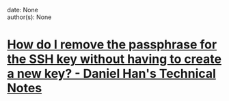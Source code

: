 
date: None  
author(s): None  

# [How do I remove the passphrase for the SSH key without having to create a new key? - Daniel Han's Technical Notes](https://sites.google.com/site/xiangyangsite/home/technical-tips/linux-unix/common-tips/how-do-i-remove-the-passphrase-for-the-ssh-key-without-having-to-create-a-new-key)



